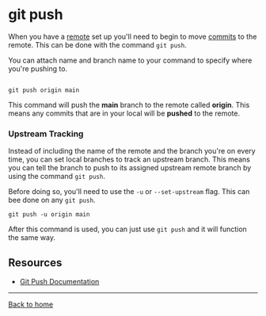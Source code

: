 # git push

When you have a [remote](./REMOTE.md) set up you'll need to begin to move [commits](./COMMIT.md) to the remote. This can be done with the command `git push`.

You can attach name and branch name to your command to specify where you're pushing to.

```

git push origin main
```

This command will push the **main** branch to the remote called **origin**. This means any commits that are in your local will be **pushed** to the remote.

### Upstream Tracking

Instead of including the name of the remote and the branch you're on every time, you can set local branches to track an upstream branch.
This means you can tell the branch to push to its assigned upstream remote branch by using the command `git push`.

Before doing so, you'll need to use the `-u` or `--set-upstream` flag. This can bee done on any `git push`.

```
git push -u origin main
```
After this command is used, you can just use `git push` and it will function the same way. 

## Resources

- [Git Push Documentation](https://git-scm.com/docs/git-push)

---

[Back to home](./README.md)